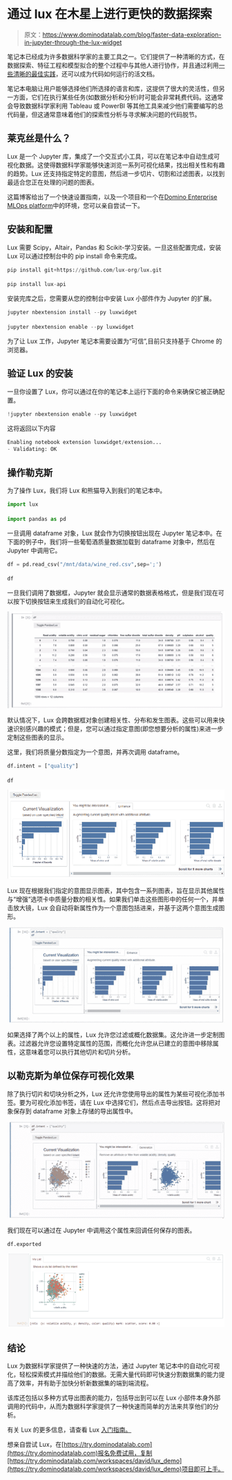 # 通过 lux 在木星上进行更快的数据探索

> 原文：<https://www.dominodatalab.com/blog/faster-data-exploration-in-jupyter-through-the-lux-widget>

笔记本已经成为许多数据科学家的主要工具之一。它们提供了一种清晰的方式，在数据探索、特征工程和模型拟合的整个过程中与其他人进行协作，并且通过利用[一些清晰的最佳实践](https://blog.dominodatalab.com/the-importance-of-structure-coding-style-and-refactoring-in-notebooks/)，还可以成为代码如何运行的活文档。

笔记本电脑让用户能够选择他们所选择的语言和库，这提供了很大的灵活性，但另一方面，它们在执行某些任务(如数据分析和分析)时可能会非常耗费代码。这通常会导致数据科学家利用 Tableau 或 PowerBI 等其他工具来减少他们需要编写的总代码量，但这通常意味着他们的探索性分析与寻求解决问题的代码脱节。

## 莱克丝是什么？

Lux 是一个 Jupyter 库，集成了一个交互式小工具，可以在笔记本中自动生成可视化数据。这使得数据科学家能够快速浏览一系列可视化结果，找出相关性和有趣的趋势。Lux 还支持指定特定的意图，然后进一步切片、切割和过滤图表，以找到最适合您正在处理的问题的图表。

这篇博客给出了一个快速设置指南，以及一个项目和一个在[Domino Enterprise MLOps platform](https://www.dominodatalab.com/product/domino-data-science-platform/)中的环境，您可以亲自尝试一下。

## 安装和配置

Lux 需要 Scipy，Altair，Pandas 和 Scikit-学习安装。一旦这些配置完成，安装 Lux 可以通过控制台中的 pip install 命令来完成。

```py
pip install git+https://github.com/lux-org/lux.git

pip install lux-api
```

安装完库之后，您需要从您的控制台中安装 Lux 小部件作为 Jupyter 的扩展。

```py
jupyter nbextension install --py luxwidget

jupyter nbextension enable --py luxwidget
```

为了让 Lux 工作，Jupyter 笔记本需要设置为“可信”,目前只支持基于 Chrome 的浏览器。

## 验证 Lux 的安装

一旦你设置了 Lux，你可以通过在你的笔记本上运行下面的命令来确保它被正确配置。

```py
!jupyter nbextension enable --py luxwidget
```

这将返回以下内容

```py
Enabling notebook extension luxwidget/extension...
- Validating: OK
```

## 操作勒克斯

为了操作 Lux，我们将 Lux 和熊猫导入到我们的笔记本中。

```py
import lux

import pandas as pd
```

一旦调用 dataframe 对象，Lux 就会作为切换按钮出现在 Jupyter 笔记本中。在下面的例子中，我们将一些葡萄酒质量数据加载到 dataframe 对象中，然后在 Jupyter 中调用它。

```py
df = pd.read_csv("/mnt/data/wine_red.csv",sep=';')

df
```

一旦我们调用了数据框，Jupyter 就会显示通常的数据表格格式，但是我们现在可以按下切换按钮来生成我们的自动化可视化。

![HubSpot Video](img/94d42ca543fbfc6e1cf05ef7f5b25642.png)

默认情况下，Lux 会跨数据框对象创建相关性、分布和发生图表。这些可以用来快速识别感兴趣的模式；但是，您可以通过指定意图(即您想要分析的属性)来进一步定制这些图表的显示。

这里，我们将质量分数指定为一个意图，并再次调用 dataframe。

```py
df.intent = ["quality"]

df
```

![Lux visualizations](img/77bed34904c2071b9d34b52ec7584bfb.png)

Lux 现在根据我们指定的意图显示图表，其中包含一系列图表，旨在显示其他属性与“增强”选项卡中质量分数的相关性。如果我们单击这些图形中的任何一个，并单击放大镜，Lux 会自动将新属性作为一个意图包括进来，并基于这两个意图生成图形。

![HubSpot Video](img/0b827c7bce1aa73c942e70385464304b.png)

如果选择了两个以上的属性，Lux 允许您过滤或概化数据集。这允许进一步定制图表。过滤器允许您设置特定属性的范围，而概化允许您从已建立的意图中移除属性，这意味着您可以执行其他切片和切片分析。

## 以勒克斯为单位保存可视化效果

除了执行切片和切块分析之外，Lux 还允许您使用导出的属性为某些可视化添加书签。要为可视化添加书签，请在 Lux 中选择它们，然后点击导出按钮。这将把对象保存到 dataframe 对象上存储的导出属性中。

![HubSpot Video](img/fb5faec797948cdb79c0ef4f0e6b4ded.png)

我们现在可以通过在 Jupyter 中调用这个属性来回调任何保存的图表。

```py
df.exported
```

![Export of Lux Dataframe](img/4c176c0484a991dfa2635892e5bc9b56.png)

## 结论

Lux 为数据科学家提供了一种快速的方法，通过 Jupyter 笔记本中的自动化可视化，轻松探索模式并描绘他们的数据。无需大量代码即可快速分割数据集的能力提高了效率，并有助于加快分析新数据集的端到端流程。

该库还包括以多种方式导出图表的能力，包括导出到可以在 Lux 小部件本身外部调用的代码中，从而为数据科学家提供了一种快速而简单的方法来共享他们的分析。

有关 Lux 的更多信息，请查看 Lux [入门指南。](https://lux-api.readthedocs.io/en/latest/)

想亲自尝试 Lux，在[https://try.dominodatalab.com](https://try.dominodatalab.com)报名免费试用，复制[https://try.dominodatalab.com/workspaces/david/lux_demo](https://try.dominodatalab.com/workspaces/david/lux_demo)项目即可上手。